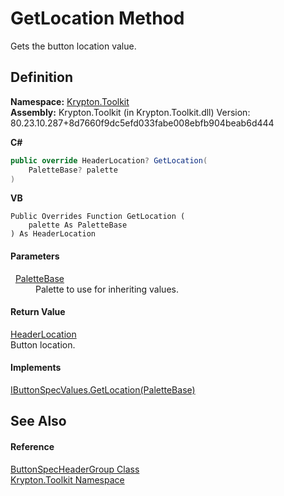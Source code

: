 # GetLocation Method


Gets the button location value.



## Definition
**Namespace:** <a href="79d2eac2-21f4-54ff-7552-b20c33c30600.md">Krypton.Toolkit</a>  
**Assembly:** Krypton.Toolkit (in Krypton.Toolkit.dll) Version: 80.23.10.287+8d7660f9dc5efd033fabe008ebfb904beab6d444

**C#**
``` C#
public override HeaderLocation? GetLocation(
	PaletteBase? palette
)
```
**VB**
``` VB
Public Overrides Function GetLocation ( 
	palette As PaletteBase
) As HeaderLocation
```



#### Parameters
<dl><dt>  <a href="6da77fa5-1590-4646-f2ea-70002c922aee.md">PaletteBase</a></dt><dd>Palette to use for inheriting values.</dd></dl>

#### Return Value
<a href="97827d1e-4a07-69fd-ca4a-0ce6370aa94f.md">HeaderLocation</a>  
Button location.

#### Implements
<a href="e357c7fa-9a37-144f-0fec-cd9e514d8f26.md">IButtonSpecValues.GetLocation(PaletteBase)</a>  


## See Also


#### Reference
<a href="fbc0a00d-c50f-84b4-b621-f2996999ef18.md">ButtonSpecHeaderGroup Class</a>  
<a href="79d2eac2-21f4-54ff-7552-b20c33c30600.md">Krypton.Toolkit Namespace</a>  
